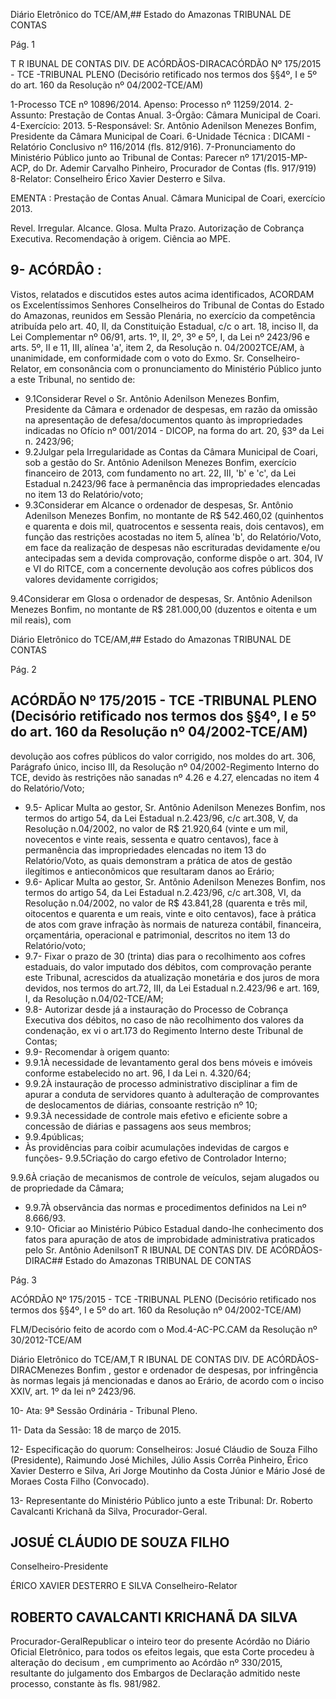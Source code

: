 Diário Eletrônico do TCE/AM,## Estado do Amazonas TRIBUNAL DE CONTAS

Pág. 1

T R IBUNAL DE CONTAS DIV. DE ACÓRDÃOS-DIRACACÓRDÃO Nº 175/2015 - TCE -TRIBUNAL PLENO (Decisório retificado nos termos dos §§4º, I e 5º do art. 160 da Resolução nº 04/2002-TCE/AM)

1-Processo TCE nº 10896/2014. Apenso: Processo nº 11259/2014. 2-Assunto: Prestação de Contas Anual. 3-Órgão: Câmara Municipal de Coari. 4-Exercício: 2013. 5-Responsável: Sr.  Antônio  Adenilson  Menezes Bonfim, Presidente da Câmara  Municipal de Coari. 6-Unidade Técnica : DICAMI - Relatório Conclusivo nº 116/2014 (fls. 812/916). 7-Pronunciamento  do  Ministério  Público  junto  ao  Tribunal  de  Contas: Parecer  nº 171/2015-MP-ACP, do Dr. Ademir Carvalho Pinheiro, Procurador de Contas (fls. 917/919) 8-Relator: Conselheiro Érico Xavier Desterro e Silva.

EMENTA : Prestação de Contas Anual. Câmara Municipal de Coari, exercício 2013.

Revel. Irregular. Alcance. Glosa. Multa Prazo. Autorização  de  Cobrança  Executiva.  Recomendação à origem. Ciência ao MPE.

## 9- ACÓRDÂO :

Vistos,  relatados  e  discutidos  estes  autos  acima  identificados, ACORDAM os Excelentíssimos  Senhores Conselheiros  do  Tribunal  de  Contas  do  Estado  do  Amazonas, reunidos  em  Sessão  Plenária,  no  exercício  da  competência  atribuída  pelo  art.  40,  II,  da Constituição Estadual, c/c o art. 18, inciso II, da Lei Complementar nº 06/91, arts. 1º, II, 2º, 3º e 5º, I, da Lei nº 2423/96 e arts. 5º, II e 11, III, alínea 'a', item 2, da Resolução n. 04/2002TCE/AM, à unanimidade, em conformidade com o voto do Exmo. Sr.  Conselheiro-Relator, em  consonância  com  o  pronunciamento  do  Ministério  Público  junto  a  este  Tribunal,  no sentido de:

- 9.1Considerar Revel o Sr.  Antônio  Adenilson  Menezes Bonfim, Presidente da Câmara e ordenador de despesas, em razão da omissão na apresentação de defesa/documentos quanto às impropriedades indicadas no Ofício nº 001/2014 - DICOP, na forma do art. 20, §3º da Lei n. 2423/96;
- 9.2Julgar pela Irregularidade as Contas da Câmara Municipal de Coari, sob a gestão  do  Sr.  Antônio  Adenilson  Menezes  Bonfim,  exercício  financeiro  de  2013,  com fundamento  no  art.  22,  III,  'b'  e  'c',  da  Lei  Estadual  n.2423/96  face  à  permanência  das impropriedades elencadas no item 13 do Relatório/voto;
- 9.3Considerar  em  Alcance o  ordenador  de  despesas,  Sr.  Antônio  Adenilson Menezes  Bonfim,  no  montante  de R$  542.460,02  (quinhentos  e  quarenta  e  dois  mil, quatrocentos e sessenta reais, dois centavos), em função das restrições acostadas no item 5, alínea 'b', do Relatório/Voto, em face da realização de despesas não escrituradas devidamente e/ou antecipadas sem a devida comprovação, conforme dispõe o art. 304, IV e VI do RITCE, com a concernente devolução aos cofres públicos dos valores devidamente corrigidos;

9.4Considerar  em  Glosa  o  ordenador  de  despesas,  Sr.  Antônio  Adenilson Menezes Bonfim, no montante de R$ 281.000,00 (duzentos e oitenta e um mil reais), com

Diário Eletrônico do TCE/AM,## Estado do Amazonas TRIBUNAL DE CONTAS

Pág. 2

## ACÓRDÃO Nº 175/2015 - TCE -TRIBUNAL PLENO (Decisório retificado nos termos dos §§4º, I e 5º do art. 160 da Resolução nº 04/2002-TCE/AM)

devolução aos cofres públicos do valor corrigido, nos moldes do art. 306, Parágrafo único, inciso  III,  da  Resolução  nº  04/2002-Regimento  Interno  do  TCE,  devido  às  restrições  não sanadas nº 4.26 e 4.27, elencadas no item 4 do Relatório/Voto;

- 9.5- Aplicar Multa ao gestor, Sr. Antônio Adenilson Menezes Bonfim, nos termos do artigo 54, da Lei Estadual n.2.423/96, c/c art.308, V, da Resolução n.04/2002, no valor de R$ 21.920,64 (vinte e um mil, novecentos e vinte reais, sessenta e quatro centavos), face à permanência  das  impropriedades  elencadas  no  item  13  do  Relatório/Voto,  as  quais demonstram a prática de atos de gestão ilegítimos e antieconômicos que resultaram danos ao Erário;
- 9.6- Aplicar Multa ao gestor, Sr. Antônio Adenilson Menezes Bonfim, nos termos do artigo 54, da Lei Estadual n.2.423/96, c/c art.308, VI, da Resolução n.04/2002, no valor de R$ 43.841,28 (quarenta e três mil, oitocentos e quarenta e um reais, vinte e oito centavos), face  à  prática  de  atos  com  grave  infração  às  normais  de  natureza  contábil,  financeira, orçamentária, operacional e patrimonial, descritos no item 13 do Relatório/voto;
- 9.7- Fixar o prazo de 30 (trinta) dias para o recolhimento aos cofres estaduais, do valor  imputado  dos  débitos,  com  comprovação  perante  este  Tribunal, acrescidos  da atualização monetária e dos juros de mora devidos, nos termos do art.72, III, da Lei Estadual n.2.423/96 e art. 169, I, da Resolução n.04/02-TCE/AM;
- 9.8- Autorizar desde já  a instauração do Processo de Cobrança Executiva dos débitos,  no  caso  de  não  recolhimento  dos  valores  da  condenação, ex  vi o  art.173  do Regimento Interno deste Tribunal de Contas;
- 9.9-  Recomendar à origem quanto:
- 9.9.1À  necessidade  de  levantamento  geral  dos  bens  móveis  e  imóveis conforme estabelecido no art. 96, I da Lei n. 4.320/64;
- 9.9.2À instauração de processo administrativo disciplinar a fim de apurar a conduta de servidores quanto à adulteração de comprovantes de deslocamentos de diárias, consoante restrição nº 10;
- 9.9.3À necessidade de controle mais efetivo e eficiente sobre a concessão de diárias e passagens aos seus membros;
- 9.9.4públicas;
- Às providências para coibir acumulações indevidas de cargos e funções- 9.9.5Criação do cargo efetivo de Controlador Interno;

9.9.6À criação de mecanismos de controle de veículos, sejam alugados ou de propriedade da Câmara;

- 9.9.7À  observância  das  normas  e  procedimentos  definidos  na Lei nº 8.666/93.
- 9.10-  Oficiar ao  Ministério  Púbico  Estadual  dando-lhe  conhecimento  dos  fatos para apuração de atos de improbidade administrativa praticados pelo Sr. Antônio AdenilsonT R IBUNAL DE CONTAS DIV. DE ACÓRDÃOS-DIRAC## Estado do Amazonas TRIBUNAL DE CONTAS

Pág. 3

ACÓRDÃO Nº 175/2015 - TCE -TRIBUNAL PLENO (Decisório retificado nos termos dos §§4º, I e 5º do art. 160 da Resolução nº 04/2002-TCE/AM)

FLM/Decisório feito de acordo com o Mod.4-AC-PC.CAM da Resolução nº 30/2012-TCE/AM

Diário Eletrônico do TCE/AM,T R IBUNAL DE CONTAS DIV. DE ACÓRDÃOS-DIRACMenezes  Bonfim ,  gestor  e  ordenador  de  despesas,  por  infringência  às  normas  legais  já mencionadas e danos ao Erário, de acordo com o inciso XXIV, art. 1º da lei nº 2423/96.

10- Ata: 9ª Sessão Ordinária - Tribunal Pleno.

11- Data da Sessão: 18 de março de 2015.

12- Especificação do quorum: Conselheiros: Josué Cláudio de Souza Filho (Presidente), Raimundo José Michiles, Júlio Assis Corrêa Pinheiro, Érico Xavier Desterro e Silva, Ari Jorge Moutinho da Costa Júnior e Mário José de Moraes Costa Filho (Convocado).

13- Representante do Ministério Público junto a este Tribunal: Dr. Roberto Cavalcanti Krichanã da Silva, Procurador-Geral.

## JOSUÉ CLÁUDIO DE SOUZA FILHO

Conselheiro-Presidente

ÉRICO XAVIER DESTERRO E SILVA Conselheiro-Relator

## ROBERTO CAVALCANTI KRICHANÃ DA SILVA

Procurador-GeralRepublicar  o  inteiro  teor  do  presente  Acórdão  no  Diário  Oficial  Eletrônico,  para  todos  os efeitos legais, que esta Corte procedeu à alteração do decisum , em cumprimento ao Acórdão nº 330/2015,  resultante  do julgamento  dos  Embargos  de  Declaração  admitido  neste processo, constante às fls. 981/982.